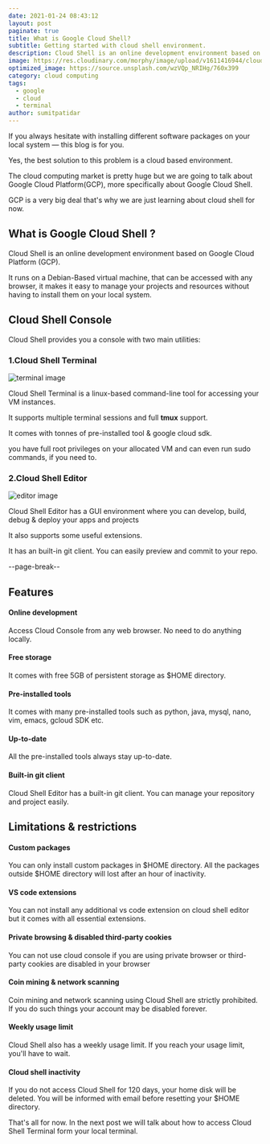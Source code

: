 ```yaml
---
date: 2021-01-24 08:43:12
layout: post
paginate: true
title: What is Google Cloud Shell?
subtitle: Getting started with cloud shell environment.
description: Cloud Shell is an online development environment based on Google Cloud Platform (GCP).It runs on a Debian-Based virtual machine, that can be accessed with any browser, it makes it easy to manage your projects and resources without having to install them on your local system.
image: https://res.cloudinary.com/morphy/image/upload/v1611416944/cloud%20shell/GCP_logo.png
optimized_image: https://source.unsplash.com/wzVQp_NRIHg/760x399
category: cloud computing
tags:
  - google
  - cloud
  - terminal
author: sumitpatidar
---
```


If you always hesitate with installing different software packages on your local system — this blog is for you.

Yes, the best solution to this problem is a cloud based environment.

The cloud computing market is pretty huge but we are going to talk about Google Cloud Platform(GCP), more specifically about Google Cloud Shell.

GCP is a very big deal that's why we are just learning about cloud shell for now.

## What is Google Cloud Shell ?
Cloud Shell is an online development environment based on Google Cloud Platform (GCP).

It runs on a Debian-Based virtual machine, that can be accessed with any browser, it makes it easy to manage your projects and resources without having to install them on your local system.

## Cloud Shell Console
Cloud Shell provides you a console with two main utilities:

### 1.Cloud Shell Terminal
![terminal image](https://lh3.googleusercontent.com/bADt-LplQDbOD3LLXc8nB4zC5GUjV0MCieIWXOUd7j7gaHL2uDuPuZt3kYdl_KoclG4OHTQp26k=e14-w3004)

Cloud Shell Terminal is a linux-based command-line tool for accessing your VM instances.

It supports multiple terminal sessions and full **tmux** support.

It comes with tonnes of pre-installed tool & google cloud sdk.

you have full root privileges on your allocated VM and can even run sudo commands, if you need to.

### 2.Cloud Shell Editor
![editor image](https://lh3.googleusercontent.com/WhS3gyjmk-B3XGdOYtPsnCN6XWkbJPNk4WiTm6wF2RjjANdXcmKjzsPf6WPnvIYlWP_emz55lMYB=e14-w3004)

Cloud Shell Editor has a GUI environment where you can develop, build, debug & deploy your apps and projects

It also supports some useful extensions.

It has an built-in git client. You can easily preview and commit to your repo.

--page-break--

## Features
#### Online development
Access Cloud Console from any web browser. No need to do anything locally.

#### Free storage
It comes with free 5GB of persistent storage as $HOME directory.

#### Pre-installed tools
It comes with many pre-installed tools such as python, java, mysql, nano, vim, emacs, gcloud SDK etc.

#### Up-to-date
All the pre-installed tools always stay up-to-date.

#### Built-in git client
Cloud Shell Editor has a built-in git client. You can manage your repository and project easily.

## Limitations & restrictions
#### Custom packages
You can only install custom packages in $HOME directory. All the packages outside $HOME directory will lost after an hour of inactivity.

#### VS code extensions
You can not install any additional vs code extension on cloud shell editor but it comes with all essential extensions.

#### Private browsing & disabled third-party cookies
You can not use cloud console if you are using private browser or third-party cookies are disabled in your browser 

#### Coin mining & network scanning
Coin mining and network scanning using Cloud Shell are strictly prohibited. If you do such things your account may be disabled forever.

#### Weekly usage limit
Cloud Shell also has a weekly usage limit. If you reach your usage limit, you'll have to wait.

#### Cloud shell inactivity
If you do not access Cloud Shell for 120 days, your home disk will be deleted. You will be informed with email before resetting your $HOME directory.

That's all for now. In the next post we will talk about how to access Cloud Shell Terminal form your local terminal.
